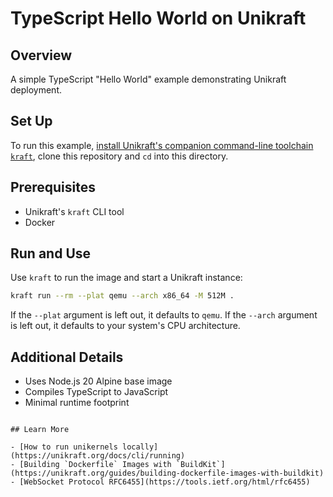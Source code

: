 # TypeScript Hello World on Unikraft

## Overview
A simple TypeScript "Hello World" example demonstrating Unikraft deployment.

## Set Up

To run this example, [install Unikraft's companion command-line toolchain `kraft`](https://unikraft.org/docs/cli), clone this repository and `cd` into this directory.

## Prerequisites
- Unikraft's `kraft` CLI tool
- Docker

## Run and Use

Use `kraft` to run the image and start a Unikraft instance:

```bash
kraft run --rm --plat qemu --arch x86_64 -M 512M .
```

If the `--plat` argument is left out, it defaults to `qemu`.
If the `--arch` argument is left out, it defaults to your system's CPU architecture.


## Additional Details
- Uses Node.js 20 Alpine base image
- Compiles TypeScript to JavaScript
- Minimal runtime footprint
```

## Learn More

- [How to run unikernels locally](https://unikraft.org/docs/cli/running)
- [Building `Dockerfile` Images with `BuildKit`](https://unikraft.org/guides/building-dockerfile-images-with-buildkit)
- [WebSocket Protocol RFC6455](https://tools.ietf.org/html/rfc6455)